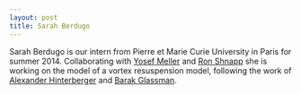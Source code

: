 ```yaml
---
layout: post
title: Sarah Berdugo
---
```


Sarah Berdugo is our intern from Pierre et Marie Curie University in Paris for summer 2014. Collaborating with [Yosef Meller](yosef_meller.html) and [Ron Shnapp](ron_shnapp.html) she is working on the model of a vortex resuspension model, following the work of [Alexander Hinterberger](alexander_hinterberger.html) and [Barak Glassman](barak_glassman.html).
